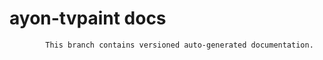 # ayon-tvpaint docs

            This branch contains versioned auto-generated documentation.

            